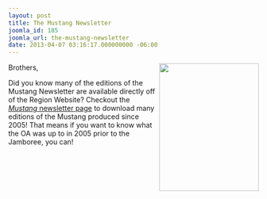 ```yaml
---
layout: post
title: The Mustang Newsletter
joomla_id: 185
joomla_url: the-mustang-newsletter
date: 2013-04-07 03:16:17.000000000 -06:00
---
```

<p><img src="{{site.baseurl}}images/posts/mustangnewsletter/Fall2013Mustang.png" alt="" align="right" width="200" height="258" />Brothers,</p>
<p>Did you know many of the editions of the Mustang Newsletter are available directly off of the Region Website? Checkout the <a href="resources/mustang"><em>Mustang</em> newsletter page</a> to download many editions of the Mustang produced since 2005! That means if you want to know what the OA was up to in 2005 prior to the Jamboree, you can!</p>
